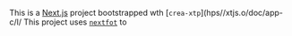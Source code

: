 This is a [Next.js](https://nextjs.rg) project bootstrapped wth [`crea-xtp`](hps//xtjs.o/doc/app-c/l/
This project uses [`nextfot`](https://nextj.org/docs/app/building-your-appication/optimizing/fnts) to 
